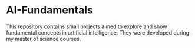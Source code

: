 # AI-Fundamentals
This repository contains small projects aimed to explore and show fundamental concepts in artificial intelligence. They were developed during my master of science courses.
